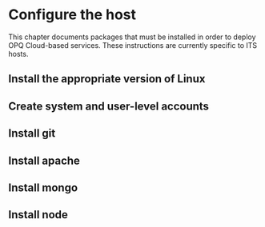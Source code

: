 # Configure the host

This chapter documents packages that must be installed in order to deploy OPQ Cloud-based services. These instructions are currently specific to ITS hosts. 

## Install the appropriate version of Linux

## Create system and user-level accounts 

## Install git

## Install apache

## Install mongo

## Install node
